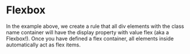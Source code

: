 # Flexbox
In the example above, we create a rule that all div elements with the class name container will have the display property with value flex (aka a Flexbox!). Once you have defined a flex container, all elements inside automatically act as flex items.